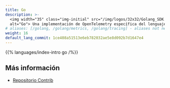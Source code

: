 ```yaml
---
title: Go
description: >-
  <img width="35" class="img-initial" src="/img/logos/32x32/Golang_SDK.svg"
  alt="Go"> Una implementación de OpenTelemetry específica del lenguaje Go.
# aliases: [/golang, /golang/metrics, /golang/tracing] - aliases not needed since they predate the creation of this page
weight: 16
default_lang_commit: 1ce408a51513e6eb782032ae5e8d092b7d1647e4
---
```


{{% languages/index-intro go /%}}

## Más información

- [Repositorio Contrib](https://github.com/open-telemetry/opentelemetry-go-contrib)
